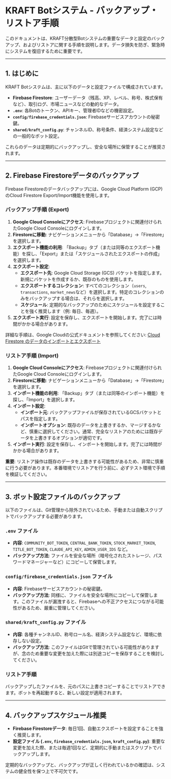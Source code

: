 # KRAFT Botシステム - バックアップ・リストア手順

このドキュメントは、KRAFT分散型Botシステムの重要なデータと設定のバックアップ、およびリストアに関する手順を説明します。データ損失を防ぎ、緊急時にシステムを復旧するために重要です。

---

## 1. はじめに

KRAFT Botシステムは、主に以下のデータと設定ファイルで構成されています。

*   **Firebase Firestore**: ユーザーデータ（残高、XP、レベル、称号、株式保有など）、取引ログ、市場ニュースなどの動的なデータ。
*   **`.env`**: 各Botのトークン、APIキー、管理者IDなどの機密設定。
*   **`config/firebase_credentials.json`**: Firebaseサービスアカウントの秘密鍵。
*   **`shared/kraft_config.py`**: チャンネルID、称号条件、経済システム設定などの一般的なボット設定。

これらのデータは定期的にバックアップし、安全な場所に保管することが推奨されます。

---

## 2. Firebase Firestoreデータのバックアップ

Firebase Firestoreのデータバックアップには、Google Cloud Platform (GCP) のCloud Firestore Export/Import機能を使用します。

### バックアップ手順 (Export)
1.  **Google Cloud Consoleにアクセス**: Firebaseプロジェクトに関連付けられたGoogle Cloud Consoleにログインします。
2.  **Firestoreに移動**: ナビゲーションメニューから「Database」->「Firestore」を選択します。
3.  **エクスポート機能の利用**: 「Backup」タブ（または同等のエクスポート機能）を探し、「Export」または「スケジュールされたエクスポートの作成」を選択します。
4.  **エクスポート設定**: 
    *   **エクスポート先**: Google Cloud Storage (GCS) バケットを指定します。新規にバケットを作成するか、既存のものを使用します。
    *   **エクスポートするコレクション**: すべてのコレクション（`users`, `transactions`, `market_news`など）を選択します。特定のコレクションのみをバックアップする場合は、それらを選択します。
    *   **スケジュール**: 定期的なバックアップのためにスケジュールを設定することを強く推奨します（例: 毎日、毎週）。
5.  **エクスポート実行**: 設定を保存し、エクスポートを開始します。完了には時間がかかる場合があります。

詳細な手順は、Google Cloudの公式ドキュメントを参照してください: [Cloud Firestore のデータのインポートとエクスポート](https://cloud.google.com/firestore/docs/manage-data/export-import)

### リストア手順 (Import)
1.  **Google Cloud Consoleにアクセス**: Firebaseプロジェクトに関連付けられたGoogle Cloud Consoleにログインします。
2.  **Firestoreに移動**: ナビゲーションメニューから「Database」->「Firestore」を選択します。
3.  **インポート機能の利用**: 「Backup」タブ（または同等のインポート機能）を探し、「Import」を選択します。
4.  **インポート設定**: 
    *   **インポート元**: バックアップファイルが保存されているGCSバケットとパスを指定します。
    *   **インポートオプション**: 既存のデータを上書きするか、マージするかなど、慎重に選択してください。通常、完全なリストアのためには既存データを上書きするオプションが適切です。
5.  **インポート実行**: 設定を保存し、インポートを開始します。完了には時間がかかる場合があります。

**重要**: リストア操作は既存のデータを上書きする可能性があるため、非常に慎重に行う必要があります。本番環境でリストアを行う前に、必ずテスト環境で手順を検証してください。

---

## 3. ボット設定ファイルのバックアップ

以下のファイルは、Git管理から除外されているため、手動または自動スクリプトでバックアップする必要があります。

### `.env` ファイル
*   **内容**: `COMMUNITY_BOT_TOKEN`, `CENTRAL_BANK_TOKEN`, `STOCK_MARKET_TOKEN`, `TITLE_BOT_TOKEN`, `CLAUDE_API_KEY`, `ADMIN_USER_IDS` など。
*   **バックアップ方法**: ファイルを安全な場所（暗号化されたストレージ、パスワードマネージャーなど）にコピーして保管します。

### `config/firebase_credentials.json` ファイル
*   **内容**: Firebaseサービスアカウントの秘密鍵。
*   **バックアップ方法**: 同様に、ファイルを安全な場所にコピーして保管します。このファイルが漏洩すると、Firebaseへの不正アクセスにつながる可能性があるため、厳重に管理してください。

### `shared/kraft_config.py` ファイル
*   **内容**: 各種チャンネルID、称号ロール名、経済システム設定など、環境に依存しない設定。
*   **バックアップ方法**: このファイルはGitで管理されている可能性がありますが、念のため重要な変更を加えた際には別途コピーを保存することを検討してください。

### リストア手順
バックアップしたファイルを、元のパスに上書きコピーすることでリストアできます。ボットを再起動すると、新しい設定が適用されます。

---

## 4. バックアップスケジュール推奨

*   **Firebase Firestoreデータ**: 毎日1回、自動エクスポートを設定することを強く推奨します。
*   **設定ファイル (`.env`, `firebase_credentials.json`, `kraft_config.py`)**: 重要な変更を加えた際、または毎週1回など、定期的に手動またはスクリプトでバックアップします。

定期的なバックアップと、バックアップが正しく行われているかの確認は、システムの健全性を保つ上で不可欠です。 